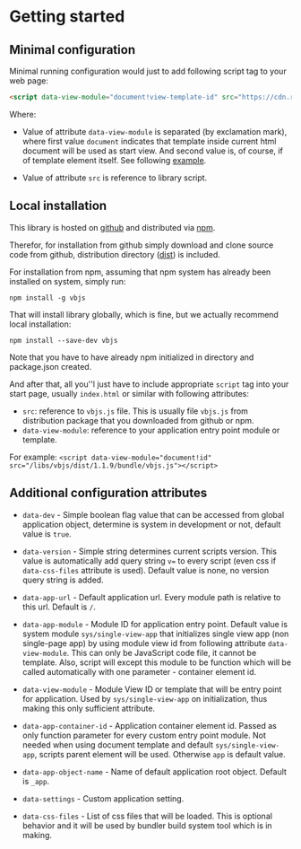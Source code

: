 # Getting started

## Minimal configuration

Minimal running configuration would just to add following script tag to your web page:

```html
<script data-view-module="document!view-template-id" src="https://cdn.rawgit.com/vbilopav/vbjs/master/src/vbjs/dist/<version>/bundle/vbjs.js"></script>
```

Where:

- Value of attribute `data-view-module` is separated (by exclamation mark), where first value `document` indicates that template inside current html document will be used as start view. And second value is, of course, if of template element itself. See following [example](https://github.com/vbilopav/vbjs/blob/master/demos/frameworks-document/index.html).

- Value of attribute `src` is reference to library script.

## Local installation

This library is hosted on [github](https://github.com/vbilopav/vbjs) and distributed via [npm](https://www.npmjs.com/package/vbjs).

Therefor, for installation from github simply download and clone source code from github, distribution directory ([dist](https://github.com/vbilopav/vbjs/tree/master/src/vbjs/dist)) is included.


For installation from npm, assuming that npm system has already been installed on system, simply run:
```
npm install -g vbjs
```

That will install library globally, which is fine, but we actually recommend local installation:
```
npm install --save-dev vbjs
```

Note that you have to have already npm initialized in directory and package.json created.


And after that, all you''l just have to include appropriate `script` tag into your start page, usually `index.html` or similar with following attributes:

- `src`: reference to `vbjs.js` file. This is usually file `vbjs.js` from distribution package that you downloaded from github or npm.
- `data-view-module`: reference to your application entry point module or template.

For example: `<script data-view-module="document!id" src="/libs/vbjs/dist/1.1.9/bundle/vbjs.js"></script>`


## Additional configuration attributes

- `data-dev` - Simple boolean flag value that can be accessed from global application object, determine is system in development or not, default value is `true`.

- `data-version` - Simple string determines current scripts version. This value is automatically add query string `v=` to every script (even css if `data-css-files` attribute is used). Default value is none, no version query string is added.

- `data-app-url` - Default application url. Every module path is relative to this url. Default is `/`.

- `data-app-module` - Module ID for application entry point. Default value is system module `sys/single-view-app` that initializes single view app (non single-page app) by using module view id from following attribute `data-view-module`. This can only be JavaScript code file, it cannot be template. Also, script will except this module to be function which will be called automatically with one parameter - container element id.

- `data-view-module` - Module View ID or template that will be entry point for application. Used by `sys/single-view-app` on initialization, thus making this only sufficient attribute.

- `data-app-container-id` - Application container element id. Passed as only function parameter for every custom entry point module. Not needed when using document template and default `sys/single-view-app`, scripts parent element will be used. Otherwise `app` is default value.

- `data-app-object-name` - Name of default application root object. Default is `_app`.

- `data-settings` - Custom application setting.

- `data-css-files` - List of css files that will be loaded. This is optional behavior and it will be used by bundler build system tool which is in making.